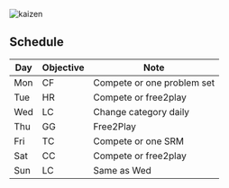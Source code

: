 ![kaizen](http://getflycrm.com/wp-content/uploads/2016/02/kaizen-la-gi.jpg)
## Schedule
| Day | Objective | Note                       |
|-----|-----------|----------------------------|
| Mon | CF        | Compete or one problem set |
| Tue | HR        | Compete or free2play       |
| Wed | LC        | Change category daily      |
| Thu | GG        | Free2Play                  |
| Fri | TC        | Compete or one SRM         |
| Sat | CC        | Compete or free2play       |
| Sun | LC        | Same as Wed                |
